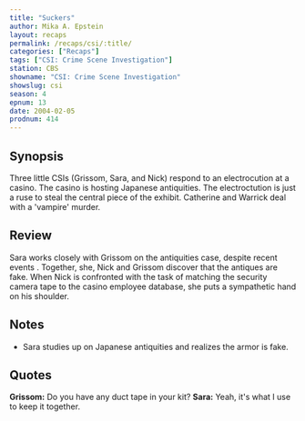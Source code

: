 ```yaml
---
title: "Suckers"
author: Mika A. Epstein
layout: recaps
permalink: /recaps/csi/:title/
categories: ["Recaps"]
tags: ["CSI: Crime Scene Investigation"]
station: CBS
showname: "CSI: Crime Scene Investigation"
showslug: csi
season: 4
epnum: 13
date: 2004-02-05
prodnum: 414
---
```


## Synopsis

Three little CSIs (Grissom, Sara, and Nick) respond to an electrocution at a casino. The casino is hosting Japanese antiquities. The electroctution is just a ruse to steal the central piece of the exhibit. Catherine and Warrick deal with a 'vampire' murder.

## Review

Sara works closely with Grissom on the antiquities case, despite recent events . Together, she, Nick and Grissom discover that the antiques are fake. When Nick is confronted with the task of matching the security camera tape to the casino employee database, she puts a sympathetic hand on his shoulder.

## Notes

* Sara studies up on Japanese antiquities and realizes the armor is fake.

## Quotes

**Grissom:** Do you have any duct tape in your kit?
**Sara:** Yeah, it's what I use to keep it together.
